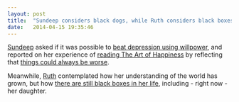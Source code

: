 ```yaml
---
layout: post
title:  "Sundeep considers black dogs, while Ruth considers black boxes"
date:   2014-04-15 19:35:46
---
```


[Sundeep][sundeep] asked if it was possible to [beat depression using willpower](https://mentalwillness.wordpress.com/2014/04/12/can-you-talk-or-will-your-way-out-of-depression/), and reported on her experience of [reading The Art of Happiness](https://mentalwillness.wordpress.com/2014/04/14/the-art-of-happiness/) by reflecting that [things could always be worse](https://mentalwillness.wordpress.com/2014/04/15/willness-to-appreciate-by-imagining-how-things-could-be-worse/).

Meanwhile, [Ruth][ruth] contemplated how her understanding of the world has grown, but how [there are still black boxes in her life](http://fleeblewidget.co.uk/2014/04/black-boxes/), including - right now - her daughter.

[adam-g]:  http://strokeyadam.livejournal.com/
[adam-w]:  http://www.ad-space.org.uk/
[andy-k]:  http://theguidemark3.livejournal.com/
[andy-r]:  http://selfdoubtgun.wordpress.com/
[beth]:    http://littlegreenbeth.livejournal.com/
[bryn]:    http://randomlyevil.org.uk/
[claire]:  http://nowebsite.co.uk/blog/
[dan]:     http://www.scatmania.org/
[ele]:     http://ele-is-crazy.livejournal.com/
[fiona]:   http://fionafish.wordpress.com/
[hayley]:  http://leelee1983.livejournal.com/
[jen]:     http://scleip.livejournal.com/
[jimmy]:   http://vikingjim.livejournal.com/
[jta]:     http://blog.electricquaker.co.uk/
[kit]:     http://reaperkit.wordpress.com/
[liz]:     http://norasdollhouse.livejournal.com/
[malbo21]: http://malbo21.wordpress.com/
[matt-p]:  http://myzelik.livejournal.com/
[matt-r]:  http://matt-inthe-hat.livejournal.com/
[paul]:    http://blog.pacifist.co.uk/
[penny]:   http://thepennyfaerie.livejournal.com/
[pete]:    http://loonybin345.livejournal.com/
[rory]:    http://razinaber.livejournal.com/
[ruth]:    http://fleeblewidget.co.uk/
[sarah]:   http://starlight-sarah.livejournal.com/
[sian]:    http://elgingerbread.wordpress.com/
[sundeep]: https://mentalwillness.wordpress.com/

